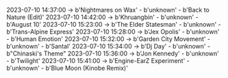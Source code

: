 2023-07-10 14:37:00 -> b'Nightmares on Wax' - b'unknown' - b'Back to Nature (Edit)'
2023-07-10 14:42:00 -> b'Khruangbin' - b'unknown' - b'August 10'
2023-07-10 15:23:00 -> b'The Elder Statesman' - b'unknown' - b'Trans-Alpine Express'
2023-07-10 15:28:00 -> b'Jex Opolis' - b'unknown' - b'Human Emotion'
2023-07-10 15:32:00 -> b'Garden City Movement' - b'unknown' - b'Santal'
2023-07-10 15:34:00 -> b'Dj Day' - b'unknown' - b"Chinaski's Theme"
2023-07-10 15:36:00 -> b'Jon Kennedy' - b'unknown' - b'Twilight'
2023-07-10 15:41:00 -> b'Engine-EarZ Experiment' - b'unknown' - b'Blue Moon (Kinobe Remix)'
